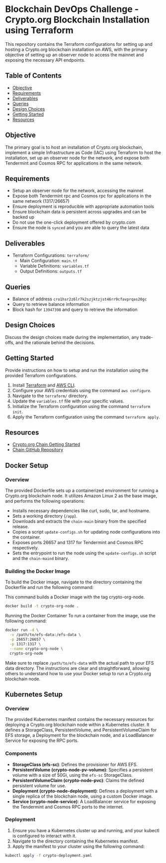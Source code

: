 # Blockchain DevOps Challenge - Crypto.org Blockchain Installation using Terraform

This repository contains the Terraform configurations for setting up and hosting a Crypto.org blockchain installation on AWS, with the primary objective of setting up an observer node to access the mainnet and exposing the necessary API endpoints.

## Table of Contents

- [Objective](#objective)
- [Requirements](#requirements)
- [Deliverables](#deliverables)
- [Queries](#queries)
- [Design Choices](#design-choices)
- [Getting Started](#getting-started)
- [Resources](#resources)

## Objective

The primary goal is to host an installation of Crypto.org blockchain, implement a simple Infrastructure as Code (IAC) using Terraform to host the installation, set up an observer node for the network, and expose both Tendermint and Cosmos RPC for applications in the same network.

## Requirements

- Setup an observer node for the network, accessing the mainnet
- Expose both Tendermint rpc and Cosmos rpc for applications in the same network (1317/26657)
- Ensure deployment is reproducible with appropriate automation tools
- Ensure blockchain data is persistent across upgrades and can be backed up
- Do not use the one-click deployment offered by crypto.com
- Ensure the node is `synced` and you are able to query the latest data

## Deliverables

- Terraform Configurations: `terraform/`
    - Main Configuration: `main.tf`
    - Variable Definitions: `variables.tf`
    - Output Definitions: `outputs.tf`

## Queries

- Balance of address `cro1hsr2z6lr7k2szjktzjst46rr9cfavprqas20gc`
- Query to retrieve balance information
- Block hash for `13947398` and query to retrieve the information

## Design Choices

Discuss the design choices made during the implementation, any trade-offs, and the rationale behind the decisions.

## Getting Started

Provide instructions on how to setup and run the installation using the provided Terraform configurations.

1. Install [Terraform](https://www.terraform.io/downloads.html) and [AWS CLI](https://aws.amazon.com/cli/).
2. Configure your AWS credentials using the command `aws configure`.
3. Navigate to the `terraform/` directory.
4. Update the `variables.tf` file with your specific values.
5. Initialize the Terraform configuration using the command `terraform init`.
6. Apply the Terraform configuration using the command `terraform apply`.

## Resources

- [Crypto.org Chain Getting Started](link-to-documentation)
- [Chain GitHub Repository](link-to-repository)




## Docker Setup

### Overview

The provided Dockerfile sets up a containerized environment for running a Crypto.org blockchain node. It utilizes Amazon Linux 2 as the base image, and performs the following operations:

- Installs necessary dependencies like curl, sudo, tar, and hostname.
- Sets a working directory (`/app`).
- Downloads and extracts the `chain-main` binary from the specified release.
- Copies a script `update-configs.sh` for updating node configurations into the container.
- Exposes ports 26657 and 1317 for Tendermint and Cosmos RPC respectively.
- Sets the entrypoint to run the node using the `update-configs.sh` script and the `chain-maind` binary.

### Building the Docker Image

To build the Docker image, navigate to the directory containing the Dockerfile and run the following command:

This command builds a Docker image with the tag crypto-org-node.
```bash
docker build -t crypto-org-node .
```

Running the Docker Container
To run a container from the image, use the following command:

```bash
docker run -d \
  -v /path/to/efs-data:/efs-data \
  -p 26657:26657 \
  -p 1317:1317 \
  --name crypto-org-node \
  crypto-org-node
```

Make sure to replace `/path/to/efs-data` with the actual path to your EFS data directory. The instructions are clear and straightforward, allowing others to understand how to use your Docker setup to run a Crypto.org blockchain node.


## Kubernetes Setup

### Overview

The provided Kubernetes manifest contains the necessary resources for deploying a Crypto.org blockchain node within a Kubernetes cluster. It defines a StorageClass, PersistentVolume, and PersistentVolumeClaim for EFS storage, a Deployment for the blockchain node, and a LoadBalancer Service for exposing the RPC ports.

### Components

- **StorageClass (efs-sc)**: Defines the provisioner for AWS EFS.
- **PersistentVolume (crypto-node-pv-volume)**: Specifies a persistent volume with a size of 50Gi, using the `efs-sc` StorageClass.
- **PersistentVolumeClaim (crypto-node-pvc)**: Claims the defined persistent volume for use.
- **Deployment (crypto-node-deployment)**: Defines a deployment with a single replica of the blockchain node, using a custom Docker image.
- **Service (crypto-node-service)**: A LoadBalancer service for exposing the Tendermint and Cosmos RPC ports to the internet.

### Deployment

1. Ensure you have a Kubernetes cluster up and running, and your kubectl is configured to interact with it.
2. Navigate to the directory containing the Kubernetes manifest.
3. Apply the manifest to your cluster using the following command:

```bash
kubectl apply -f crypto-deployment.yaml
```